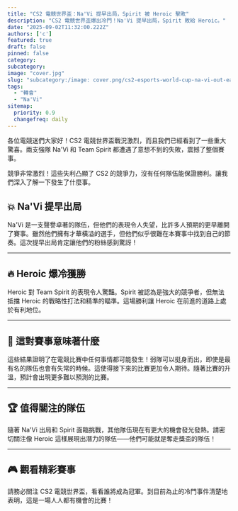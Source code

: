 ```yaml
---
title: "CS2 電競世界盃：Na'Vi 提早出局，Spirit 被 Heroic 擊敗"
description: "CS2 電競世界盃爆出冷門！Na'Vi 提早出局，Spirit 敗給 Heroic。"
date: "2025-09-02T11:32:00.222Z"
authors: ['c']
featured: true
draft: false
pinned: false
category:
subcategory:
image: "cover.jpg"
slug: "subcategory:/image: cover.png/cs2-esports-world-cup-na-vi-out-early-spirit-stunned"
tags:
  - "轉會"
  - "Na'Vi"
sitemap:
  priority: 0.9
  changefreq: daily
---
```

各位電競迷們大家好！CS2 電競世界盃戰況激烈，而且我們已經看到了一些重大驚喜。兩支強隊 Na'Vi 和 Team Spirit 都遭遇了意想不到的失敗，震撼了整個賽事。

競爭非常激烈！這些失利凸顯了 CS2 的競爭力，沒有任何隊伍能保證勝利。讓我們深入了解一下發生了什麼事。

## 💥 Na'Vi 提早出局
Na'Vi 是一支聲譽卓著的隊伍，但他們的表現令人失望，比許多人預期的更早離開了賽事。雖然他們擁有才華橫溢的選手，但他們似乎很難在本賽事中找到自己的節奏。這次提早出局肯定讓他們的粉絲感到驚訝！

---

## 🔥 Heroic 爆冷獲勝
Heroic 對 Team Spirit 的表現令人驚豔。Spirit 被認為是強大的競爭者，但無法抵擋 Heroic 的戰略性打法和精準的瞄準。這場勝利讓 Heroic 在前進的道路上處於有利地位。

---

## 🤔 這對賽事意味著什麼
這些結果證明了在電競比賽中任何事情都可能發生！弱隊可以挺身而出，即使是最有名的隊伍也會有失常的時候。這使得接下來的比賽更加令人期待。隨著比賽的升溫，預計會出現更多難以預測的比賽。

---

## 🏆 值得關注的隊伍
隨著 Na'Vi 出局和 Spirit 面臨挑戰，其他隊伍現在有更大的機會發光發熱。請密切關注像 Heroic 這樣展現出潛力的隊伍——他們可能就是奪走獎盃的隊伍！

---

## 🎮 觀看精彩賽事
請務必關注 CS2 電競世界盃，看看誰將成為冠軍。到目前為止的冷門事件清楚地表明，這是一場人人都有機會的比賽！